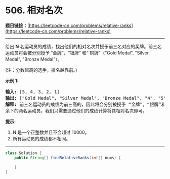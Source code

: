 # 506. 相对名次

**题目链接：**[https://leetcode-cn.com/problems/relative-ranks](https://leetcode-cn.com/problems/relative-ranks)

---

<div class="content__1Y2H">
 <div class="notranslate">
  <p>给出&nbsp;<strong>N</strong> 名运动员的成绩，找出他们的相对名次并授予前三名对应的奖牌。前三名运动员将会被分别授予 “金牌”，“银牌” 和“ 铜牌”（"Gold Medal", "Silver Medal", "Bronze Medal"）。</p> 
  <p>(注：分数越高的选手，排名越靠前。)</p> 
  <p><strong>示例 1:</strong></p> 
  <pre class="language-text"><strong>输入:</strong> [5, 4, 3, 2, 1]
<strong>输出:</strong> ["Gold Medal", "Silver Medal", "Bronze Medal", "4", "5"]
<strong>解释:</strong> 前三名运动员的成绩为前三高的，因此将会分别被授予 “金牌”，“银牌”和“铜牌” ("Gold Medal", "Silver Medal" and "Bronze Medal").
余下的两名运动员，我们只需要通过他们的成绩计算将其相对名次即可。</pre> 
  <p><strong>提示:</strong></p> 
  <ol> 
   <li>N 是一个正整数并且不会超过&nbsp;10000。</li> 
   <li>所有运动员的成绩都不相同。</li> 
  </ol> 
 </div>
</div>

---

```java
class Solution {
    public String[] findRelativeRanks(int[] nums) {
        
    }
}
```